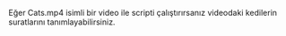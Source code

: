 Eğer Cats.mp4 isimli bir video ile scripti çalıştırırsanız videodaki kedilerin suratlarını tanımlayabilirsiniz.
